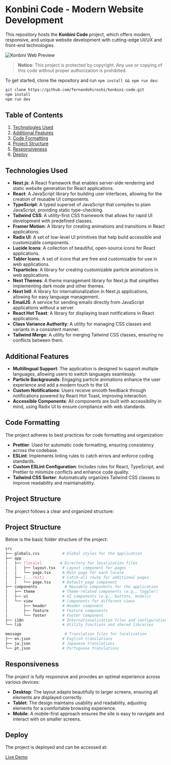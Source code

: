 # Konbini Code - Modern Website Development

This repository hosts the **Konbini Code** project, which offers modern, responsive, and unique website development with cutting-edge UI/UX and front-end technologies.

![Konbini Web Preview](https://cdn.cosmicjs.com/181e4300-748a-11ef-98d9-cbcb72f3073e-openGraph.jpg)

> **Notice**: This project is protected by copyright. Any use or copying of this code without proper authorization is prohibited.

To get started, clone the repository and run `npm install && npm run dev`:

```bash
git clone https://github.com/fernandohiroshi/konbini-code.git
npm install
npm run dev
```
## Table of Contents
1. [Technologies Used](#technologies-used)
2. [Additional Features](#additional-features)
3. [Code Formatting](#code-formatting)
4. [Project Structure](#project-structure)
5. [Responsiveness](#responsiveness)
6. [Deploy](#deploy)

## Technologies Used

- **Next.js**: A React framework that enables server-side rendering and static website generation for React applications.
- **React**: A JavaScript library for building user interfaces, allowing for the creation of reusable UI components.
- **TypeScript**: A typed superset of JavaScript that compiles to plain JavaScript, providing static type-checking.
- **Tailwind CSS**: A utility-first CSS framework that allows for rapid UI development with predefined classes.
- **Framer Motion**: A library for creating animations and transitions in React applications.
- **Radix UI**: A set of low-level UI primitives that help build accessible and customizable components.
- **Lucide Icons**: A collection of beautiful, open-source icons for React applications.
- **Tabler Icons**: A set of icons that are free and customizable for use in web applications.
- **Tsparticles**: A library for creating customizable particle animations in web applications.
- **Next Themes**: A theme management library for Next.js that simplifies implementing dark mode and other themes.
- **Next Intl**: A library for internationalization in Next.js applications, allowing for easy language management.
- **EmailJS**: A service for sending emails directly from JavaScript applications without a server.
- **React Hot Toast**: A library for displaying toast notifications in React applications.
- **Class Variance Authority**: A utility for managing CSS classes and variants in a consistent manner.
- **Tailwind Merge**: A utility for merging Tailwind CSS classes, ensuring no conflicts between them.

## Additional Features

- **Multilingual Support**: The application is designed to support multiple languages, allowing users to switch languages seamlessly.
- **Particle Backgrounds**: Engaging particle animations enhance the user experience and add a modern touch to the UI.
- **Custom Notifications**: Users receive smooth feedback through notifications powered by React Hot Toast, improving interaction.
- **Accessible Components**: All components are built with accessibility in mind, using Radix UI to ensure compliance with web standards.

## Code Formatting

The project adheres to best practices for code formatting and organization:

- **Prettier**: Used for automatic code formatting, ensuring consistency across the codebase.
- **ESLint**: Implements linting rules to catch errors and enforce coding standards.
- **Custom ESLint Configuration**: Includes rules for React, TypeScript, and Prettier to minimize conflicts and enhance code quality.
- **Tailwind CSS Sorter**: Automatically organizes Tailwind CSS classes to improve readability and maintainability.

## Project Structure

The project follows a clear and organized structure:

## Project Structure

Below is the basic folder structure of the project:

```bash
src
├── globals.css          # Global styles for the application
├── app
│   ├── [locale]        # Directory for localization files
│   │   ├── layout.tsx   # Layout component for pages
│   │   └── page.tsx     # Main page for each locale
│   ├── [...rest]        # Catch-all route for additional pages
│   │   └── page.tsx     # Default page component
├── components            # Reusable components for the application
│   ├── theme            # Theme-related components (e.g., toggler)
│   ├── ui               # UI components (e.g., buttons, modals)
│   └── view             # Components for different views
│       ├── header       # Header component
│       ├── feature      # Feature components
│       └── footer       # Footer component
├── i18n                 # Internationalization files and configurations
└── lib                  # Utility functions and shared libraries

message                   # Translation files for localization
├── en.json              # English translations
├── ja.json              # Japanese translations
└── pt.json              # Portuguese translations
```
## Responsiveness

The project is fully responsive and provides an optimal experience across various devices:

- **Desktop**: The layout adapts beautifully to larger screens, ensuring all elements are displayed correctly.
- **Tablet**: The design maintains usability and readability, adjusting elements for a comfortable browsing experience.
- **Mobile**: A mobile-first approach ensures the site is easy to navigate and interact with on smaller screens.

## Deploy

The project is deployed and can be accessed at:

[Live Demo](https://konbinicode.com/en)


